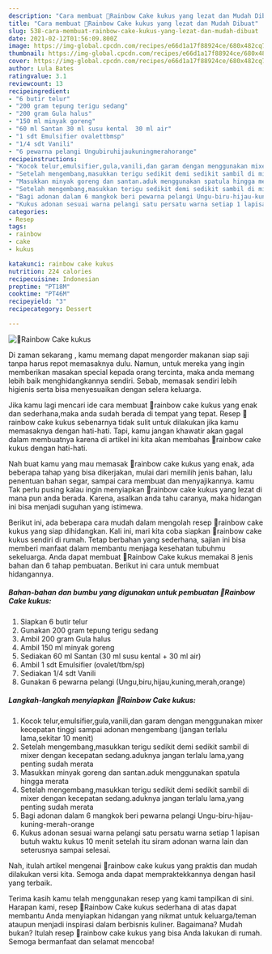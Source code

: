 ```yaml
---
description: "Cara membuat 🌈Rainbow Cake kukus yang lezat dan Mudah Dibuat"
title: "Cara membuat 🌈Rainbow Cake kukus yang lezat dan Mudah Dibuat"
slug: 538-cara-membuat-rainbow-cake-kukus-yang-lezat-dan-mudah-dibuat
date: 2021-02-12T01:56:09.800Z
image: https://img-global.cpcdn.com/recipes/e66d1a17f88924ce/680x482cq70/🌈rainbow-cake-kukus-foto-resep-utama.jpg
thumbnail: https://img-global.cpcdn.com/recipes/e66d1a17f88924ce/680x482cq70/🌈rainbow-cake-kukus-foto-resep-utama.jpg
cover: https://img-global.cpcdn.com/recipes/e66d1a17f88924ce/680x482cq70/🌈rainbow-cake-kukus-foto-resep-utama.jpg
author: Lula Bates
ratingvalue: 3.1
reviewcount: 13
recipeingredient:
- "6 butir telur"
- "200 gram tepung terigu sedang"
- "200 gram Gula halus"
- "150 ml minyak goreng"
- "60 ml Santan 30 ml susu kental  30 ml air"
- "1 sdt Emulsifier ovalettbmsp"
- "1/4 sdt Vanili"
- "6 pewarna pelangi Ungubiruhijaukuningmerahorange"
recipeinstructions:
- "Kocok telur,emulsifier,gula,vanili,dan garam dengan menggunakan mixer kecepatan tinggi sampai adonan mengembang (jangan terlalu lama,sekitar 10 menit)"
- "Setelah mengembang,masukkan terigu sedikit demi sedikit sambil di mixer dengan kecepatan sedang.aduknya jangan terlalu lama,yang penting sudah merata"
- "Masukkan minyak goreng dan santan.aduk menggunakan spatula hingga merata"
- "Setelah mengembang,masukkan terigu sedikit demi sedikit sambil di mixer dengan kecepatan sedang.aduknya jangan terlalu lama,yang penting sudah merata"
- "Bagi adonan dalam 6 mangkok beri pewarna pelangi Ungu-biru-hijau-kuning-merah-orange"
- "Kukus adonan sesuai warna pelangi satu persatu warna setiap 1 lapisan butuh waktu kukus 10 menit setelah itu siram adonan warna lain dan seterusnya sampai selesai."
categories:
- Resep
tags:
- rainbow
- cake
- kukus

katakunci: rainbow cake kukus 
nutrition: 224 calories
recipecuisine: Indonesian
preptime: "PT18M"
cooktime: "PT46M"
recipeyield: "3"
recipecategory: Dessert

---
```



![🌈Rainbow Cake kukus](https://img-global.cpcdn.com/recipes/e66d1a17f88924ce/680x482cq70/🌈rainbow-cake-kukus-foto-resep-utama.jpg)

Di zaman  sekarang , kamu memang dapat mengorder makanan siap saji tanpa harus repot memasaknya dulu. Namun, untuk mereka yang ingin memberikan masakan special kepada orang tercinta, maka anda memang lebih baik menghidangkannya sendiri. Sebab, memasak sendiri lebih higienis serta bisa menyesuaikan dengan selera keluarga.

Jika kamu lagi mencari ide cara membuat 🌈rainbow cake kukus yang enak dan sederhana,maka anda sudah berada di tempat yang tepat. Resep 🌈rainbow cake kukus  sebenarnya tidak sulit untuk dilakukan jika kamu memasaknya dengan hati-hati. Tapi, kamu jangan khawatir akan gagal dalam membuatnya 
karena di artikel ini kita akan membahas 🌈rainbow cake kukus dengan hati-hati.  



Nah buat kamu yang mau memasak 🌈rainbow cake kukus yang enak, ada beberapa tahap yang bisa dikerjakan, mulai dari memilih jenis bahan, lalu penentuan bahan segar, sampai cara membuat dan menyajikannya. kamu Tak perlu pusing kalau ingin menyiapkan 🌈rainbow cake kukus yang lezat di mana pun anda berada. Karena, asalkan anda  tahu caranya, maka hidangan ini bisa menjadi suguhan yang istimewa.

Berikut ini, ada beberapa cara mudah dalam mengolah resep 🌈rainbow cake kukus yang siap dihidangkan. Kali ini, mari kita coba siapkan 🌈rainbow cake kukus sendiri di rumah. Tetap berbahan yang sederhana, sajian ini bisa memberi manfaat dalam membantu menjaga kesehatan tubuhmu sekeluarga. Anda dapat membuat 🌈Rainbow Cake kukus memakai 8 jenis bahan dan 6 tahap pembuatan. Berikut ini cara untuk membuat hidangannya.

<!--inarticleads1-->

##### Bahan-bahan dan bumbu yang digunakan untuk pembuatan 🌈Rainbow Cake kukus:

1. Siapkan 6 butir telur
1. Gunakan 200 gram tepung terigu sedang
1. Ambil 200 gram Gula halus
1. Ambil 150 ml minyak goreng
1. Sediakan 60 ml Santan (30 ml susu kental + 30 ml air)
1. Ambil 1 sdt Emulsifier (ovalet/tbm/sp)
1. Sediakan 1/4 sdt Vanili
1. Gunakan 6 pewarna pelangi (Ungu,biru,hijau,kuning,merah,orange)




<!--inarticleads2-->

##### Langkah-langkah menyiapkan 🌈Rainbow Cake kukus:

1. Kocok telur,emulsifier,gula,vanili,dan garam dengan menggunakan mixer kecepatan tinggi sampai adonan mengembang (jangan terlalu lama,sekitar 10 menit)
1. Setelah mengembang,masukkan terigu sedikit demi sedikit sambil di mixer dengan kecepatan sedang.aduknya jangan terlalu lama,yang penting sudah merata
1. Masukkan minyak goreng dan santan.aduk menggunakan spatula hingga merata
1. Setelah mengembang,masukkan terigu sedikit demi sedikit sambil di mixer dengan kecepatan sedang.aduknya jangan terlalu lama,yang penting sudah merata
1. Bagi adonan dalam 6 mangkok beri pewarna pelangi Ungu-biru-hijau-kuning-merah-orange
1. Kukus adonan sesuai warna pelangi satu persatu warna setiap 1 lapisan butuh waktu kukus 10 menit setelah itu siram adonan warna lain dan seterusnya sampai selesai.




Nah, itulah artikel mengenai  🌈rainbow cake kukus  yang praktis dan mudah dilakukan versi kita. Semoga anda dapat mempraktekkannya dengan hasil yang terbaik. 

Terima kasih kamu telah menggunakan resep yang kami tampilkan di sini. Harapan kami, resep  🌈Rainbow Cake kukus sederhana di atas dapat membantu Anda menyiapkan hidangan yang nikmat untuk keluarga/teman ataupun menjadi inspirasi dalam berbisnis kuliner. Bagaimana? Mudah bukan? Itulah resep 🌈rainbow cake kukus yang bisa Anda lakukan di rumah. Semoga bermanfaat dan selamat mencoba!

